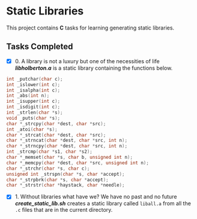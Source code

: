 # Static Libraries

This project contains __C__ tasks for learning generating static libraries.

## Tasks Completed

+ [x] 0\. A library is not a luxury but one of the necessities of life<br/>_**libholberton.a**_ is a static library containing the functions below.
```c
int _putchar(char c);
int _islower(int c);
int _isalpha(int c);
int _abs(int n);
int _isupper(int c);
int _isdigit(int c);
int _strlen(char *s);
void _puts(char *s);
char *_strcpy(char *dest, char *src);
int _atoi(char *s);
char *_strcat(char *dest, char *src);
char *_strncat(char *dest, char *src, int n);
char *_strncpy(char *dest, char *src, int n);
int _strcmp(char *s1, char *s2);
char *_memset(char *s, char b, unsigned int n);
char *_memcpy(char *dest, char *src, unsigned int n);
char *_strchr(char *s, char c);
unsigned int _strspn(char *s, char *accept);
char *_strpbrk(char *s, char *accept);
char *_strstr(char *haystack, char *needle);
```
+ [x] 1\. Without libraries what have we? We have no past and no future<br/>_**create_static_lib.sh**_ creates a static library called `liball.a` from all the `.c` files that are in the current directory.
